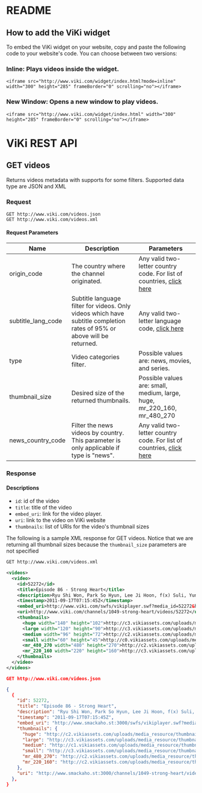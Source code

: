 README
======

## How to add the ViKi widget

To embed the ViKi widget on your website, copy and paste the following code to your website's code. You can choose between two versions:

### Inline: Plays videos inside the widget.
      

    <iframe src="http://www.viki.com/widget/index.html?mode=inline" width="300" height="285" frameBorder="0" scrolling="no"></iframe>

### New Window: Opens a new window to play videos.
      

    <iframe src="http://www.viki.com/widget/index.html" width="300" height="285" frameBorder="0" scrolling="no"></iframe>


ViKi REST API
=============


## GET videos

Returns videos metadata with supports for some filters. Supported data type are JSON and XML

### Request

```
GET http://www.viki.com/videos.json
GET http://www.viki.com/videos.xml
```

#### Request Parameters

<table>

  <thead>
    <tr>
      <th>Name
      <th>Description
      <th>Parameters
    </tr>
  </thead>
  <tbody>
    <tr>
      <td>origin_code
      <td>The country where the channel originated.
      <td>Any valid two-letter country code. For list of countries,
      <a href="https://github.com/viki-org/ViKiWidget/blob/master/COUNTRIES.md">click here</a>
    </tr>
    <tr>
      <td>subtitle_lang_code
      <td>Subtitle language filter for videos. Only videos which have subtitle completion rates of 95% or above will be returned.
      <td>Any valid two-letter language code,
      <a href="https://github.com/viki-org/ViKiWidget/blob/master/LANGUAGES.md">click here</a>
    </tr>
    <tr>
      <td>type
      <td>Video categories filter.
      <td>Possible values are: news, movies, and series.
    </tr>
    <tr>
      <td>thumbnail_size
      <td>Desired size of the returned thumbnails.
      <td>Possible values are: small, medium, large, huge, mr_220_160, mr_480_270
    </tr>
    <tr>
      <td>news_country_code
      <td>Filter the news videos by country. This parameter is only applicable if type is "news".
      <td>Any valid two-letter country code. For list of countries,
      <a href="https://github.com/viki-org/ViKiWidget/blob/master/COUNTRIES.md">click here</a>
    </tr>
  </tbody>

</table>



### Response

#### Descriptions

* `id`: id of the video
* `title`: title of the video
* `embed_uri`: link for the video player.
* `uri`: link to the video on ViKi website
* `thumbnails`: list of URIs for the video's thumbnail sizes

The following is a sample XML response for GET videos. Notice that we are returning all thumbnail sizes because the `thumbnail_size` parameters are not specified

```xml
GET http://www.viki.com/videos.xml

<videos>
  <video>
    <id>52272</id>
    <title>Episode 86 - Strong Heart</title>
    <description>Ryu Shi Won, Park So Hyun, Lee Ji Hoon, f(x) Suli, Yun So Yi, Kim Sung Joo, Super Junior (Shindong, Leeteuk, Eunhyuk), Kwanghee (Ze:A), Moon Hee Jun, etc.</description>
    <timestamp>2011-09-17T07:15:45Z</timestamp>
    <embed_uri>http://www.viki.com/swfs/vikiplayer.swf?media_id=52272&host=www.smackaho.st:3000&auto_play=true</embed_uri>
    <uri>http://www.viki.com/channels/1049-strong-heart/videos/52272</uri>
    <thumbnails>
      <huge width="140" height="102">http://c3.vikiassets.com/uploads/media_resource/thumbnail/146687/huge_ef62407e891e7ee966716e6610759535ce09f8c8.jpg</huge>
      <large width="120" height="90">http://c3.vikiassets.com/uploads/media_resource/thumbnail/146687/large_ef62407e891e7ee966716e6610759535ce09f8c8.jpg</large>
      <medium width="96" height="72">http://c2.vikiassets.com/uploads/media_resource/thumbnail/146687/medium_ef62407e891e7ee966716e6610759535ce09f8c8.jpg</medium>
      <small width="60" height="45">http://c0.vikiassets.com/uploads/media_resource/thumbnail/146687/small_ef62407e891e7ee966716e6610759535ce09f8c8.jpg</small>
      <mr_480_270 width="480" height="270">http://c2.vikiassets.com/uploads/media_resource/thumbnail/146687/mr_480_270_ef62407e891e7ee966716e6610759535ce09f8c8.jpg</mr_480_270>
      <mr_220_160 width="220" height="160">http://c3.vikiassets.com/uploads/media_resource/thumbnail/146687/mr_220_160_ef62407e891e7ee966716e6610759535ce09f8c8.jpg</mr_220_160>
    </thumbnails>
  </video>
</videos>
```

```json
GET http://www.viki.com/videos.json

{
  {
    "id": 52272,
    "title": "Episode 86 - Strong Heart",
    "description": "Ryu Shi Won, Park So Hyun, Lee Ji Hoon, f(x) Suli, Yun So Yi, Kim Sung Joo, Super Junior (Shindong, Leeteuk, Eunhyuk), Kwanghee (Ze:A), Moon Hee Jun, etc.",
    "timestamp": "2011-09-17T07:15:45Z",
    "embed_uri": "http://www.smackaho.st:3000/swfs/vikiplayer.swf?media_id=52272&host=www.smackaho.st:3000&auto_play=true&source=api",
    "thumbnails": {
      "huge": "http://c2.vikiassets.com/uploads/media_resource/thumbnail/146983/huge_e23de77a80bcf3aaf6658eaffb7fb4d5d2b7a44e.png",
      "large": "http://c3.vikiassets.com/uploads/media_resource/thumbnail/146983/large_e23de77a80bcf3aaf6658eaffb7fb4d5d2b7a44e.png",
      "medium": "http://c1.vikiassets.com/uploads/media_resource/thumbnail/146983/medium_e23de77a80bcf3aaf6658eaffb7fb4d5d2b7a44e.png",
      "small": "http://c3.vikiassets.com/uploads/media_resource/thumbnail/146983/small_e23de77a80bcf3aaf6658eaffb7fb4d5d2b7a44e.png",
      "mr_480_270": "http://c2.vikiassets.com/uploads/media_resource/thumbnail/146983/mr_480_270_e23de77a80bcf3aaf6658eaffb7fb4d5d2b7a44e.png",
      "mr_220_160": "http://c2.vikiassets.com/uploads/media_resource/thumbnail/146983/mr_220_160_e23de77a80bcf3aaf6658eaffb7fb4d5d2b7a44e.png"
    },
    "uri": "http://www.smackaho.st:3000/channels/1049-strong-heart/videos/52272"
  },
}
```